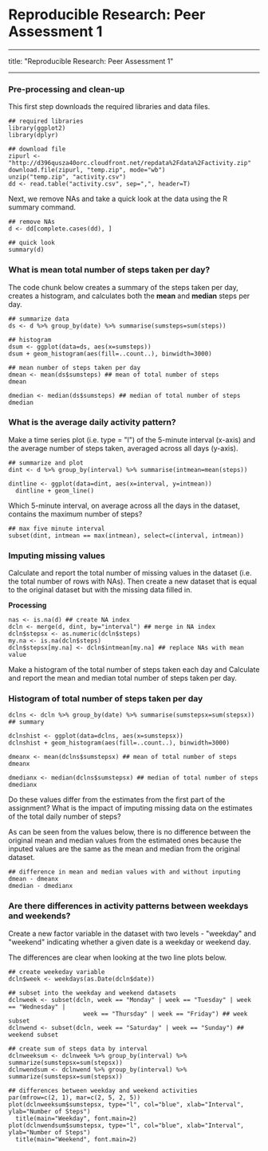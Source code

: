 # Reproducible Research: Peer Assessment 1

---
title: "Reproducible Research: Peer Assessment 1"

---


### Pre-processing and clean-up

This first step downloads the required libraries and data files.

```{r, echo=TRUE}
## required libraries
library(ggplot2)
library(dplyr)

## download file
zipurl <- "http://d396qusza40orc.cloudfront.net/repdata%2Fdata%2Factivity.zip"
download.file(zipurl, "temp.zip", mode="wb")
unzip("temp.zip", "activity.csv")
dd <- read.table("activity.csv", sep=",", header=T)
```

Next, we remove NAs and take a quick look at the data using the R summary command.

```{r, echo=TRUE}
## remove NAs
d <- dd[complete.cases(dd), ]

## quick look
summary(d)
```

### What is mean total number of steps taken per day?

The code chunk below creates a summary of the steps taken per day, creates a histogram, and calculates both the **mean** and **median** steps per day.

```{r, echo=TRUE, fig.align='center', fig.width=6, fig.height=3.5}
## summarize data
ds <- d %>% group_by(date) %>% summarise(sumsteps=sum(steps))

## histogram
dsum <- ggplot(data=ds, aes(x=sumsteps))
dsum + geom_histogram(aes(fill=..count..), binwidth=3000)

## mean number of steps taken per day
dmean <- mean(ds$sumsteps) ## mean of total number of steps
dmean

dmedian <- median(ds$sumsteps) ## median of total number of steps
dmedian
```

### What is the average daily activity pattern?

Make a time series plot (i.e. type = "l") of the 5-minute interval (x-axis) and the average number of steps taken, averaged across all days (y-axis).

```{r, echo=TRUE, fig.align='center', fig.width=6, fig.height=3.5}
## summarize and plot
dint <- d %>% group_by(interval) %>% summarise(intmean=mean(steps))

dintline <- ggplot(data=dint, aes(x=interval, y=intmean))
  dintline + geom_line()
```

Which 5-minute interval, on average across all the days in the dataset, contains the maximum number of steps?

```{r, echo=TRUE}
## max five minute interval
subset(dint, intmean == max(intmean), select=c(interval, intmean))
```

### Imputing missing values

Calculate and report the total number of missing values in the dataset (i.e. the total number of rows with NAs). Then create a new dataset that is equal to the original dataset but with the missing data filled in.

**Processing**
``` {r, echo=TRUE}
nas <- is.na(d) ## create NA index
dcln <- merge(d, dint, by="interval") ## merge in NA index
dcln$stepsx <- as.numeric(dcln$steps)
my.na <- is.na(dcln$steps)
dcln$stepsx[my.na] <- dcln$intmean[my.na] ## replace NAs with mean value
```

Make a histogram of the total number of steps taken each day and Calculate and report the mean and median total number of steps taken per day.

### Histogram of total number of steps taken per day

```{r, echo=TRUE, fig.align='center', fig.width=6, fig.height=3.5}
dclns <- dcln %>% group_by(date) %>% summarise(sumstepsx=sum(stepsx)) ## summary

dclnshist <- ggplot(data=dclns, aes(x=sumstepsx))
dclnshist + geom_histogram(aes(fill=..count..), binwidth=3000)

dmeanx <- mean(dclns$sumstepsx) ## mean of total number of steps
dmeanx

dmedianx <- median(dclns$sumstepsx) ## median of total number of steps
dmedianx
```

Do these values differ from the estimates from the first part of the assignment? What is the impact of imputing missing data on the estimates of the total daily number of steps?

As can be seen from the values below, there is no difference between the original mean and median values from the estimated ones because the inputed values are the same as the mean and median from the original dataset.

```{r, echo=TRUE}
## difference in mean and median values with and without inputing
dmean - dmeanx
dmedian - dmedianx
```

### Are there differences in activity patterns between weekdays and weekends?

Create a new factor variable in the dataset with two levels - "weekday" and "weekend" indicating whether a given date is a weekday or weekend day.

The differences are clear when looking at the two line plots below.

```{r, echo=TRUE, fig.align='center', fig.width=6, fig.height=4.5}
## create weekeday variable
dcln$week <- weekdays(as.Date(dcln$date))

## subset into the weekday and weekend datasets
dclnweek <- subset(dcln, week == "Monday" | week == "Tuesday" | week == "Wednesday" |
                     week == "Thursday" | week == "Friday") ## week subset
dclnwend <- subset(dcln, week == "Saturday" | week == "Sunday") ## weekend subset

## create sum of steps data by interval
dclnweeksum <- dclnweek %>% group_by(interval) %>% summarize(sumstepsx=sum(stepsx))
dclnwendsum <- dclnwend %>% group_by(interval) %>% summarize(sumstepsx=sum(stepsx))

## differences between weekday and weekend activities
par(mfrow=c(2, 1), mar=c(2, 5, 2, 5))
plot(dclnweeksum$sumstepsx, type="l", col="blue", xlab="Interval", ylab="Number of Steps")
  title(main="Weekday", font.main=2)
plot(dclnwendsum$sumstepsx, type="l", col="blue", xlab="Interval", ylab="Number of Steps")
  title(main="Weekend", font.main=2)

```






























